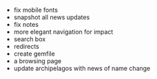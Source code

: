 - fix mobile fonts
- snapshot all news updates
- fix notes
- more elegant navigation for impact
- search box
- redirects
- create gemfile
- a browsing page
- update archipelagos with news of name change
